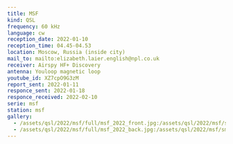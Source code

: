 ```yaml
---
title: MSF
kind: QSL
frequency: 60 kHz
language: cw
reception_date: 2022-01-10
reception_time: 04.45-04.53
location: Moscow, Russia (inside city)
mail_to: mailto:elizabeth.laier.english@npl.co.uk
receiver: Airspy HF+ Discovery
antenna: Youloop magnetic loop
youtube_id: XZ7cpO9G3zM
report_sent: 2022-01-11
responce_sent: 2022-01-18
responce_received: 2022-02-10
serie: msf
station: msf
gallery:
  - /assets/qsl/2022/msf/full/msf_2022_front.jpg:/assets/qsl/2022/msf/small/msf_2022_front.jpg
  - /assets/qsl/2022/msf/full/msf_2022_back.jpg:/assets/qsl/2022/msf/small/msf_2022_back.jpg
---
```

